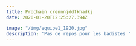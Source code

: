 ```yaml
---
title: Prochain crennnjddfkhadkj
date: 2020-01-20T12:25:27.394Z

image: "/img/equipe1_1920.jpg"
description: 'Pas de repos pour les badistes '
---
```



